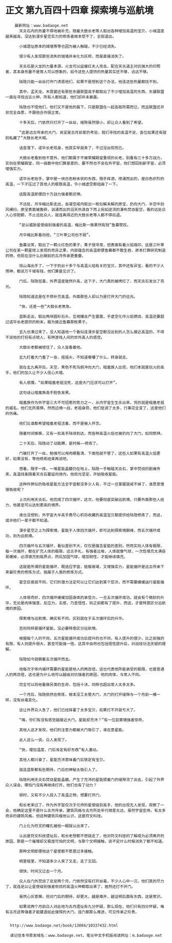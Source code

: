 # 正文 第九百四十四章 探索境与巡航境
        最新网址：www.badaoge.net
          天炎石内的热量不停地被补充，随着大鼓长老等人取出各种增加高温的宝贝，小城温度越来越高，没达到漫步星空实力的修炼者根本受不了，全部退出。
      
          小城遗址原本的城墙等等也因为被人触碰，不少已经消失。
      
          很少有人发现那些消失的城墙并未化为灰烬，而是直接消失了。
      
          天炎石是火龙的力量本源，火龙可以延缓红夫人攻击，配合天炎道主对抗强大的印照者，其本身热量不是常人可以想象的，如今这些人提供的热量其实还不够，远远不够。
      
          陆隐只能一丝丝打开门诱惑他们，如果不是想到这个办法，他连这些热量都找不到。
      
          其中，孟天龙，木霓裳还有那些东疆联盟高手都取出了不少增加高温的东西，东疆联盟一直在寻找远古火种，所有人都知道，他们却并未暴露。
      
          陆隐也不怪他们，他们又不是他的属下，只是联盟在一起各取所需而已，而且联盟还并非完全自愿，不跟他合作很正常。
      
          十多天后，门依然只打开了一丝丝，缝隙虽然很小，却让众人看到了希望。
      
          “这是远古传承的大门，肯定是古月前辈的考验，我们寻找的高温不足，各位如果还有就别私藏了”大鼓长老大喊。
      
          话音落下，诺华长老现身，他其实早就来了，不过没出现而已。
      
          大鼓长老看到他不意外，他们都属于不被荣耀殿堂重视的长老，别看有三十多万战力，实则在荣耀殿堂，同一级数中他们算是差的，要不然也不会在外宇宙，他们想回到新宇宙，必须增强实力。
      
          诺华长老抬手，掌中是一块白色粉末状的东西，随手挥洒，喷涌而出的，是白色炽烈的高温，一下子压过了其他人的极致高温，令小城虚空都扭曲了一下。
      
          这股高温即便四十万战力强者都忌惮。
      
          不远处，月华梅比斯走出，自凝空戒内取出一枚似解未解的原宝，扔向大门，半空中劲风横扫，原宝表面被轰碎，汹涌而出的滔天热浪自下而上宛如逆流的瀑布焚烧星空，看的远处众人心惊胆颤，不止远处众人，就连离得近的大鼓长老等人都不停后退。
      
          “足以威胁星使级别强者的高温，梅比斯一族果然有钱”鱼幕赞叹。
      
          月华梅比斯看向他，“三叶草公司也不弱”。
      
          鱼幕淡笑，取出了一颗火红色的果子，果子很寻常，但表面有着火焰烙印，这是三叶草公司在某一颗星球上发现的奇异之果，内部蕴含的高温即便鱼幕都不敢生吞，原本打算研究制造药物，但现在没什么比眼前的古月传承更重要。
      
          琼山海出手了，一下子扔出十多个与高温火焰有关的宝贝，其中还有异宝，看的不少人愣神，都说万千城有钱，他们算是见识了。
      
          门后，陆隐狂喜，外界温度陡然升高，这下子，大门真的被烤红了，而天炎石发出了亮光。
      
          陆隐知道这是在不停补充高温，外面那些人却以为是打开大门的征兆。
      
          “快，还差一些”大鼓长老焦急。
      
          蓝斯走出，取出两块圆形石头，互相撞击产生雷霆，于虚空化作火焰燃烧，高温还要超过诺华长老提供的粉末，极为接近鱼幕那枚果子。
      
          玄九也凑过来了，没人知道他一个看似连漫步星空都没达到的人怎么接近高温的，不得不说他的打扮有点唬人，有种游戏人间的世外高人的感觉。
      
          大鼓长老都被唬住了，众人皆看着他。
      
          玄九盯着大门看了一会，摇摇头，不知道嘟囔了什么，转身就走。
      
          就在玄九离开后，天空，黑色不死鸟俯冲向大门，暗凰族人出现，他们本就是玩火的高手，他们的加入让不少人信心大增。
      
          有人感慨，“如果暗凰老祖没死，这座大门应该可以打开”。
      
          这句话让暗凰族高手脸色发黑。
      
          暗凰族作为外宇宙三大不可招惹的势力之一，从内宇宙生生杀出来，凭的就是暗凰老祖的威名，他们无所畏惧，然而边境一战，老祖身陨，他们低调了太多，行事完全变了，这是他们的伤痛。
      
          他们比谁都希望暗凰老祖活着，而不是被人怀念。
      
          随着时间推移，又有一批高手陆续到达，而各种高温火焰也被扔向了大门，如同祭拜。
      
          二十天后，陆隐动了动胳膊，是时候——修炼了。
      
          门被打开了一丝，勉强可以用肉眼看清，下面他就不管了，这些人如果有高温火焰更好，如果没有，等他修炼结束再说吧。
      
          想着，随手一挥，一堆星能晶髓仍在地上，陆隐一手触碰天炎石，掌中焚烧的剧痛传来，高温线条随着天炎石蔓延向体内，他目光坚定，开始吸收星能。
      
          这种作弊似的吸收星能方法全宇宙都没多少人有，不过一旦掌握就戒不掉了，谁愿意慢慢吸收呢？
      
          上次利用天炎石，他完成了四次循环，这次，他要彻底突破巡航境，只要外面那些人给力，他甚至可以达到更高的境界。
      
          谁也没想到，外宇宙大半高手费尽心机将收藏的高温宝贝都提供给陆隐修炼了，而这，或许他们一辈子都不知道。
      
          漫步星空之上为探索境，星能于人体四次循环，即可达到探索境巅峰，而五次循环成功，则为巡航境。
      
          四次循环与五次循环，看似差别不大，仅仅是蕴含星能的差别，然而实则人体有极限，每一次循环，都在扩充人体的极限，远古手札，有强者比喻，人体就像气球，一次性填充太满容易爆掉，必须填充到临界点，然后加固气球，增加韧性，才能继续填充。
      
          这就是所谓的星能循环，既适应宇宙，抵御衰竭，又增强实力，星能循环是远古传承下来最珍贵的修炼方式，独属于人类的修炼方式。
      
          星空巨兽就不同，它们的潜力注定可以让它们达到某个层次，而不需要缓缓运行星能循环。
      
          人体很奇妙，四次循环缓缓加固身体的承受力，一旦五次循环成功，就会有个微妙的升华，无论是肉体强度，反应力，五感，乃至悟性，较之前都有了提升，而这，才是特意区分巡航境的原因。
      
          探索境与巡航境，确实有不同，区别就在于五次循环后的升华。
      
          否则同样是循环星能，没必要特意区分巡航境。
      
          根据每个人的不同，五次星能循环成功后提升的也不同，有人提升的很少，比之前强的有限，有人则提升很大，甚至可能强一倍，这其中自然也包括悟性提升后，对战技功法天赋的理解。
      
          陆隐如今就朝着五次循环而去。
      
          他每次于体内循环需要的星能是他人的两百倍，这也代表他所能承受的极限，也是普通人的两百倍，这也是为什么他可以越级对抗强者的原因，他的肉体，与常人不同。
      
          完全可以将他看做另类的生命，包括十决，同样也超出常人太多太多。
      
          一个月后，陆隐依然在修炼，根本没工夫管大门，大门的打开缝隙与一个月前一模一样，没有丝毫变化。
      
          这让外界众人急了，他们已经挥霍了太多宝贝，如果打不开就亏大了。
      
          “咦，你们有没有感觉越接近大门，星能却充沛？”有一位启蒙境强者惊奇。
      
          其他人这才发现，他们的注意力都被大门吸引了，谁在意星能。
      
          此人这么一说，众人发现了。
      
          “快，增加温度，门后肯定有好东西”有人激动。
      
          其他人都兴奋了，星能充沛意味着门后铁定有宝贝。
      
          就连蓝斯都有些期待，门后的神秘太吸引人了。
      
          陆隐利用天炎石焚烧星能晶髓，产生了充沛的星能顺着门的缝隙流了出去，引起了外界众人误会，哪怕门没有再继续打开，他们也有了动力？
      
          顿时，又有不少人投入了高温之物，想要打开门。
      
          和长老来过了，作为外宇宙仅次于元师的星使级别高手，他的出现无人发现，观察了一会，他确定这里不是什么古月传承，建筑风格与古月所处年代相差太远，虽然宇宙宏伟，有太多奇异的建筑风格，但这种建筑风格他认识，这是符文科技。
      
          门上化为符文的瞳孔被他一眼就认出来了。
      
          认出是符文科技遗址后，和长老想都不想就走了，他对符文科技的了解成为必须离开的原因，那是一个璀璨却又极度可怕的文明，与那个文明接触，说不定什么时候消失了都不知道。
      
          那种文明即便他这个星使都不愿意过多接触。
      
          明里暗里，不知道多少人来了又走，走了又回。
      
          很快，时间又过去一个月。
      
          众人在门外焚烧了足足两个月，门依然没有打开丝毫，不少人心中一沉，他们真的尽力了，就连足以让星使级别强者侧目的高温火种都取出来了，居然还打不开门。
      
          虽然心灰意懒，但对门后的期待，却更大，越是难开，越证明后面有东西，这是常识。
      
          如果说两个月前众人对此地为古月遗址有九分怀疑，那么现在，他们只有四分怀疑，唯有古月这等强者才能建造如此强悍的大门，连门都那么难进，可见传承之珍贵。
      
      
      http://www.badaoge.net/book/13084/10337432.html
      
      请记住本书首发域名：www.badaoge.net。笔尖中文手机版阅读网址：m.badaoge.net